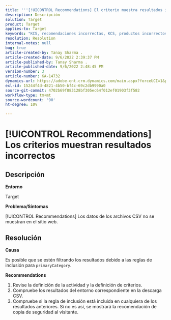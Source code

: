 ```yaml
---
title: '''[!UICONTROL Recommendations] El criterio muestra resultados incorrectos'
description: Descripción
solution: Target
product: Target
applies-to: Target
keywords: "KCS, recomendaciones incorrectas, KCS, productos incorrectos, incorrecto"
resolution: Resolution
internal-notes: null
bug: true
article-created-by: Tanay Sharma .
article-created-date: 9/6/2022 2:39:37 PM
article-published-by: Tanay Sharma .
article-published-date: 9/6/2022 2:48:45 PM
version-number: 3
article-number: KA-14732
dynamics-url: https://adobe-ent.crm.dynamics.com/main.aspx?forceUCI=1&pagetype=entityrecord&etn=knowledgearticle&id=43ddcfba-f12d-ed11-9db1-002248086735
exl-id: 15244f4d-4821-4b50-bf4c-69c2db9990a0
source-git-commit: 4702b69f883128bf305ec64f012ef01903f3f582
workflow-type: tm+mt
source-wordcount: '90'
ht-degree: 10%

---
```


# [!UICONTROL Recommendations] Los criterios muestran resultados incorrectos

## Descripción


<b>Entorno</b>

Target



<b>Problema/Síntomas</b>

[!UICONTROL Recommendations] Los datos de los archivos CSV no se muestran en el sitio web.


## Resolución


<b>Causa</b>

Es posible que se estén filtrando los resultados debido a las reglas de inclusión para `primaryCategory`.



<b>Recommendations</b>

1. Revise la definición de la actividad y la definición de criterios.
2. Compruebe los resultados del entorno correspondiente en la descarga CSV.
3. Compruebe si la regla de inclusión está incluida en cualquiera de los resultados anteriores. Si no es así, se mostrará la recomendación de copia de seguridad al visitante.
